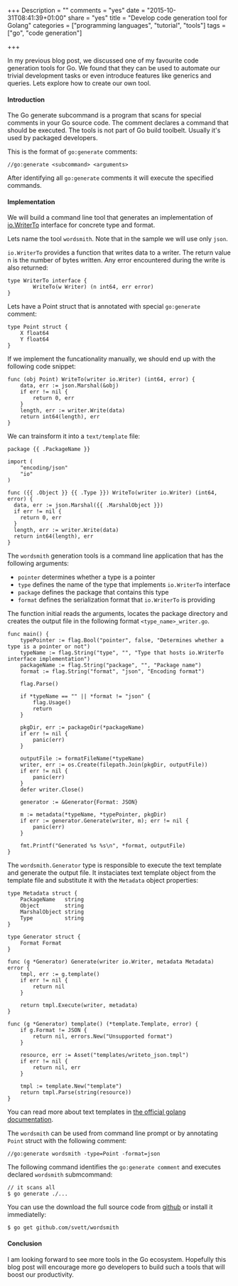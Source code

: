 +++
Description = ""
comments = "yes"
date = "2015-10-31T08:41:39+01:00"
share = "yes"
title = "Develop code generation tool for Golang"
categories = ["programming languages", "tutorial", "tools"]
tags = ["go", "code generation"]

+++

In my previous blog post, we discussed one of my favourite code generation tools
for Go. We found that they can be used to automate our trivial development tasks
or even introduce features like generics and queries. Lets explore how to
create our own tool.

#### Introduction

The Go generate subcommand is a program that scans for special comments in your
Go source code. The comment declares a command that should be executed. The
tools is not part of Go build toolbelt. Usually it's used by packaged
developers.

This is the format of `go:generate` comments:

``` 
//go:generate <subcommand> <arguments>
```

After identifying all `go:generate` comments it will execute the specified
commands.

#### Implementation 

We will build a command line tool that generates an implementation of 
[io.WriterTo](https://golang.org/pkg/io/#WriterTo) interface for concrete type
and format. 

Lets name the tool `wordsmith`. Note that in the sample we will use only `json`.

`io.WriterTo` provides a function that writes data to a writer. The return value
n is the number of bytes written. Any error encountered during the write is
also returned:

```
type WriterTo interface {
        WriteTo(w Writer) (n int64, err error)
}
```

Lets have a Point struct that is annotated with special `go:generate` comment:

```
type Point struct {
	X float64
	Y float64
}
```

If we implement the funcationality manually, we should end up with the following
code snippet:

```
func (obj Point) WriteTo(writer io.Writer) (int64, error) {
	data, err := json.Marshal(&obj)
	if err != nil {
		return 0, err
	}
	length, err := writer.Write(data)
	return int64(length), err
}
```

We can trainsform it into a `text/template` file:

```
package {{ .PackageName }}

import (
	"encoding/json"
	"io"
)

func ({{ .Object }} {{ .Type }}) WriteTo(writer io.Writer) (int64, error) {
  data, err := json.Marshal({{ .MarshalObject }})
  if err != nil {
  	return 0, err
  }
  length, err := writer.Write(data)
  return int64(length), err
}
```

The `wordsmith` generation tools is a command line application that has the
following arguments:

- `pointer` determines whether a type is a pointer
- `type` defines the name of the type that implements `io.WriterTo` interface
- `package` defines the package that contains this type
- `format` defines the serialization format that `io.WriterTo` is providing

The function initial reads the arguments, locates the package directory and
creates the output file in the following format `<type_name>_writer.go`.

```
func main() {
	typePointer := flag.Bool("pointer", false, "Determines whether a type is a pointer or not")
	typeName := flag.String("type", "", "Type that hosts io.WriterTo interface implementation")
	packageName := flag.String("package", "", "Package name")
	format := flag.String("format", "json", "Encoding format")

	flag.Parse()

	if *typeName == "" || *format != "json" {
		flag.Usage()
		return
	}

	pkgDir, err := packageDir(*packageName)
	if err != nil {
		panic(err)
	}

	outputFile := formatFileName(*typeName)
	writer, err := os.Create(filepath.Join(pkgDir, outputFile))
	if err != nil {
		panic(err)
	}
	defer writer.Close()

	generator := &Generator{Format: JSON}

	m := metadata(*typeName, *typePointer, pkgDir)
	if err := generator.Generate(writer, m); err != nil {
		panic(err)
	}

	fmt.Printf("Generated %s %s\n", *format, outputFile)
}
```

The `wordsmith.Generator` type is responsible to execute the text template and
generate the output file. It instaciates text template object from the template
file and substitute it with the `Metadata` object properties:

```
type Metadata struct {
	PackageName   string
	Object        string
	MarshalObject string
	Type          string
}

type Generator struct {
	Format Format
}

func (g *Generator) Generate(writer io.Writer, metadata Metadata) error {
	tmpl, err := g.template()
	if err != nil {
		return nil
	}

	return tmpl.Execute(writer, metadata)
}

func (g *Generator) template() (*template.Template, error) {
	if g.Format != JSON {
		return nil, errors.New("Unsupported format")
	}

	resource, err := Asset("templates/writeto_json.tmpl")
	if err != nil {
		return nil, err
	}

	tmpl := template.New("template")
	return tmpl.Parse(string(resource))
}
```

You can read more about text templates in [the official golang
documentation](https://golang.org/pkg/text/template/). 

The `wordsmith` can be used from command line prompt or by annotating `Point`
struct with the following comment:

```
//go:generate wordsmith -type=Point -format=json
```

The following command identifies the `go:generate comment` and executes
declared `wordsmith` submcommand:

```
// it scans all
$ go generate ./...
```

You can use the download the full source code from [github](http://github.com/svett/wordsmith)
or install it immediatelly:

```
$ go get github.com/svett/wordsmith
```

#### Conclusion

I am looking forward to see more tools in the Go ecosystem. Hopefully this
blog post will encourage more go developers to build such a tools that will boost
our productivity.
